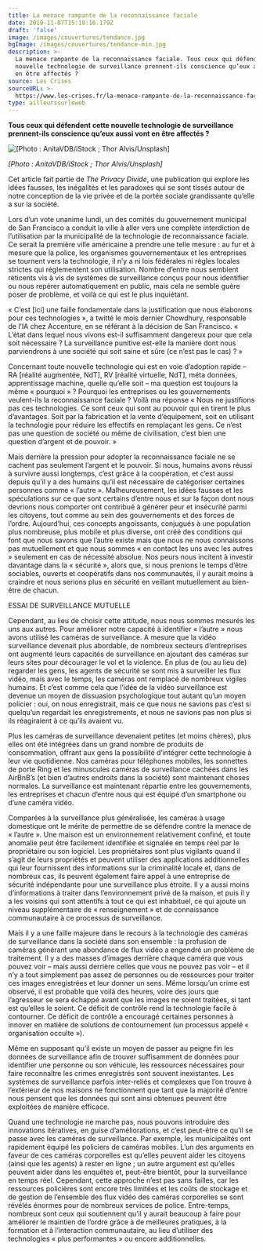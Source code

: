 ```yaml
---
title: La menace rampante de la reconnaissance faciale
date: 2019-11-07T15:18:16.179Z
draft: 'false'
image: /images/couvertures/tendance.jpg
bgImage: /images/couvertures/tendance-min.jpg
description: >-
  La menace rampante de la reconnaissance faciale. Tous ceux qui défendent cette
  nouvelle technologie de surveillance prennent-ils conscience qu’eux aussi vont
  en être affectés ?
source: Les Crises
sourceURL: >-
  https://www.les-crises.fr/la-menace-rampante-de-la-reconnaissance-faciale-par-s-a-applin/
type: ailleurssurleweb
---
```

**Tous ceux qui défendent cette nouvelle technologie de surveillance prennent-ils conscience qu’eux aussi vont en être affectés ?**

![[Photo : AnitaVDB/iStock ; Thor Alvis/Unsplash]](/images/couvertures/ailleurs-2019-11-reconnaissance_faciale.jpg "[Photo : AnitaVDB/iStock ; Thor Alvis/Unsplash]")

_\[Photo : AnitaVDB/iStock ; Thor Alvis/Unsplash]_

Cet article fait partie de _The Privacy Divide_, une publication qui explore les idées fausses, les inégalités et les paradoxes qui se sont tissés autour de notre conception de la vie privée et de la portée sociale grandissante qu’elle a sur la société.

Lors d’un vote unanime lundi, un des comités du gouvernement municipal de San Francisco a conduit la ville à aller vers une complète interdiction de l’utilisation par la municipalité de la technologie de reconnaissance faciale. Ce serait la première ville américaine à prendre une telle mesure : au fur et à mesure que la police, les organismes gouvernementaux et les entreprises se tournent vers la technologie, il n’y a ni lois fédérales ni règles locales strictes qui réglementent son utilisation. Nombre d’entre nous semblent réticents vis à vis de systèmes de surveillance conçus pour nous identifier ou nous repérer automatiquement en public, mais cela ne semble guère poser de problème, et voilà ce qui est le plus inquiétant.

« C’est \[ici] une faille fondamentale dans la justification que nous élaborons pour ces technologies », a twitté le mois dernier Chowdhury, responsable de l’IA chez Accenture, en se référant à la décision de San Francisco. « L’état dans lequel nous vivons est-il suffisamment dangereux pour que cela soit nécessaire ? La surveillance punitive est-elle la manière dont nous parviendrons à une société qui soit saine et sûre (ce n’est pas le cas) ? »

Concernant toute nouvelle technologie qui est en voie d’adoption rapide – RA \[réalité augmentée, NdT], RV \[réalité virtuelle, NdT], méta données, apprentissage machine, quelle qu’elle soit – ma question est toujours la même « pourquoi » ? Pourquoi les entreprises ou les gouvernements veulent-ils la reconnaissance faciale ? Voilà ma réponse « Nous ne justifions pas ces technologies. Ce sont ceux qui sont au pouvoir qui en tirent le plus d’avantages. Soit par la fabrication et la vente d’équipement, soit en utilisant la technologie pour réduire les effectifs en remplaçant les gens. Ce n’est pas une question de société ou même de civilisation, c’est bien une question d’argent et de pouvoir. »

Mais derrière la pression pour adopter la reconnaissance faciale ne se cachent pas seulement l’argent et le pouvoir. Si nous, humains avons réussi à survivre aussi longtemps, c’est grâce à la coopération, et c’est aussi depuis qu’il y a des humains qu’il est nécessaire de catégoriser certaines personnes comme « l’autre ». Malheureusement, les idées fausses et les spéculations sur ce que sont certains d’entre nous et sur la façon dont nous devrions nous comporter ont contribué à générer peur et insécurité parmi les citoyens, tout comme au sein des gouvernements et des forces de l’ordre. Aujourd’hui, ces concepts angoissants, conjugués à une population plus nombreuse, plus mobile et plus diverse, ont créé des conditions qui font que nous savons que l’autre existe mais que nous ne nous connaissons pas mutuellement et que nous sommes « en contact les uns avec les autres » seulement en cas de nécessité absolue. Nos peurs nous incitent à investir davantage dans la « sécurité », alors que, si nous prenions le temps d’être sociables, ouverts et coopératifs dans nos communautés, il y aurait moins à craindre et nous serions plus en sécurité en veillant mutuellement au bien-être de chacun.

ESSAI DE SURVEILLANCE MUTUELLE

Cependant, au lieu de choisir cette attitude, nous nous sommes mesurés les uns aux autres. Pour améliorer notre capacité à identifier « l’autre » nous avons utilisé les caméras de surveillance. A mesure que la vidéo surveillance devenait plus abordable, de nombreux secteurs d’entreprises ont augmenté leurs capacités de surveillance en ajoutant des caméras sur leurs sites pour décourager le vol et la violence. En plus de (ou au lieu de) regarder les gens, les agents de sécurité se sont mis à surveiller les flux vidéo, mais avec le temps, les caméras ont remplacé de nombreux vigiles humains. Et c’est comme cela que l’idée de la vidéo surveillance est devenue un moyen de dissuasion psychologique tout autant qu’un moyen policier : oui, on nous enregistrait, mais ce que nous ne savions pas c’est si quelqu’un regardait les enregistrements, et nous ne savions pas non plus si ils réagiraient à ce qu’ils avaient vu.

Plus les caméras de surveillance devenaient petites (et moins chères), plus elles ont été intégrées dans un grand nombre de produits de consommation, offrant aux gens la possibilité d’intégrer cette technologie à leur vie quotidienne. Nos caméras pour téléphones mobiles, les sonnettes de porte Ring et les minuscules caméras de surveillance cachées dans les AirBnB’s (et bien d’autres endroits dans la société) sont maintenant choses normales. La surveillance est maintenant répartie entre les gouvernements, les entreprises et chacun d’entre nous qui est équipé d’un smartphone ou d’une caméra vidéo.

Comparées à la surveillance plus généralisée, les caméras à usage domestique ont le mérite de permettre de se défendre contre la menace de « l’autre ». Une maison est un environnement relativement confiné, et toute anomalie peut être facilement identifiée et signalée en temps réel par le propriétaire ou son logiciel. Les propriétaires sont plus vigilants quand il s’agit de leurs propriétés et peuvent utiliser des applications additionnelles qui leur fournissent des informations sur la criminalité locale et, dans de nombreux cas, ils peuvent également faire appel à une entreprise de sécurité indépendante pour une surveillance plus étroite. Il y a aussi moins d’informations à traiter dans l’environnement privé de la maison, et puis il y a les voisins qui sont attentifs à tout ce qui est inhabituel, ce qui ajoute un niveau supplémentaire de « renseignement » et de connaissance communautaire à ce processus de surveillance.

Mais il y a une faille majeure dans le recours à la technologie des caméras de surveillance dans la société dans son ensemble : la profusion de caméras générant une abondance de flux vidéo a engendré un problème de traitement. Il y a des masses d’images derrière chaque caméra que vous pouvez voir – mais aussi derrière celles que vous ne pouvez pas voir – et il n’y a tout simplement pas assez de personnes ou de ressources pour traiter ces images enregistrées et leur donner un sens. Même lorsqu’un crime est observé, il est probable que voilà des heures, voire des jours que l’agresseur se sera échappé avant que les images ne soient traitées, si tant est qu’elles le soient. Ce déficit de contrôle rend la technologie facile à contourner. Ce déficit de contrôle a encouragé certaines personnes à innover en matière de solutions de contournement (un processus appelé « organisation occulte »).

Même en supposant qu’il existe un moyen de passer au peigne fin les données de surveillance afin de trouver suffisamment de données pour identifier une personne ou son véhicule, les ressources nécessaires pour faire reconnaître les crimes enregistrés sont souvent inexistantes. Les systèmes de surveillance parfois inter-reliés et complexes que l’on trouve à l’extérieur de nos maisons ne fonctionnent que tant que la majorité d’entre nous pensent que les données qui sont ainsi obtenues peuvent être exploitées de manière efficace.

Quand une technologie ne marche pas, nous pouvons introduire des innovations itératives, en guise d’améliorations, et c’est peut-être ce qu’il se passe avec les caméras de surveillance. Par exemple, les municipalités ont rapidement équipé les policiers de caméras mobiles. L’un des arguments en faveur de ces caméras corporelles est qu’elles peuvent aider les citoyens (ainsi que les agents) à rester en ligne ; un autre argument est qu’elles peuvent aider dans les enquêtes et, peut-être bientôt, pour la surveillance en temps réel. Cependant, cette approche n’est pas sans failles, car les ressources policières sont encore très limitées et les coûts de stockage et de gestion de l’ensemble des flux vidéo des caméras corporelles se sont révélés énormes pour de nombreux services de police. Entre-temps, nombreux sont ceux qui soutiennent qu’il y aurait beaucoup à faire pour améliorer le maintien de l’ordre grâce à de meilleures pratiques, à la formation et à l’interaction communautaire, au lieu d’utiliser des technologies « plus performantes » ou encore additionnelles.
